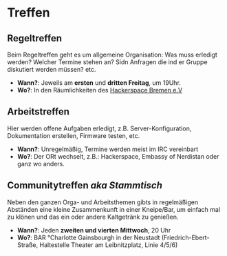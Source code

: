 # Treffen
## Regeltreffen

Beim Regeltreffen geht es um allgemeine Organisation: Was muss erledigt werden? Welcher Termine stehen an? Sidn Anfragen die ind er Gruppe diskutiert werden müssen? etc.

* __Wann?__: Jeweils am **ersten** und **dritten Freitag**, um 19Uhr.
* __Wo?__: In den Räumlichkeiten des [Hackerspace Bremen e.V](https://www.hackerspace-bremen.de/anfahrt/)

## Arbeitstreffen

Hier werden offene Aufgaben erledigt, z.B. Server-Konfiguration, Dokumentation erstellen, Firmware testen, etc.

* __Wann?__: Unregelmäßig, Termine werden meist im IRC vereinbart
* __Wo?__: Der ORt wechselt, z.B.: Hackerspace, Embassy of Nerdistan oder ganz wo anders.

## Communitytreffen _aka Stammtisch_

Neben den ganzen Orga- und Arbeitsthemen gibts in regelmäßigen Abständen eine kleine Zusammenkunft in einer Kneipe/Bar, um einfach mal zu klönen und das ein oder andere Kaltgetränk zu genießen.

* __Wann?__: Jeden **zweiten und vierten Mittwoch**, 20 Uhr
* __Wo?__: BAR °Charlotte Gainsbourgh in der Neustadt (Friedrich-Ebert-Straße, Haltestelle Theater am Leibnitzplatz, Linie 4/5/6)
